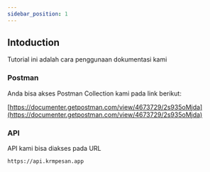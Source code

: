 ```yaml
---
sidebar_position: 1
---
```


## Intoduction

Tutorial ini adalah cara penggunaan dokumentasi kami

### Postman

Anda bisa akses Postman Collection kami pada link berikut: 

[https://documenter.getpostman.com/view/4673729/2s935oMjda](https://documenter.getpostman.com/view/4673729/2s935oMjda)


### API 

API kami bisa diakses pada URL

```
https://api.krmpesan.app
```
